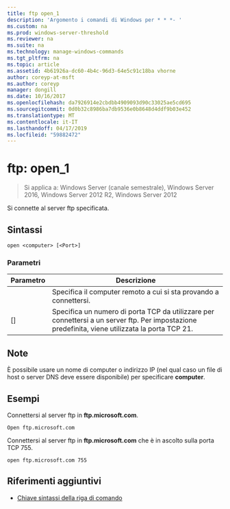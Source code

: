 ```yaml
---
title: ftp open_1
description: 'Argomento i comandi di Windows per * * *- '
ms.custom: na
ms.prod: windows-server-threshold
ms.reviewer: na
ms.suite: na
ms.technology: manage-windows-commands
ms.tgt_pltfrm: na
ms.topic: article
ms.assetid: 4b61926a-dc60-4b4c-96d3-64e5c91c18ba vhorne
author: coreyp-at-msft
ms.author: coreyp
manager: dongill
ms.date: 10/16/2017
ms.openlocfilehash: da7926914e2cbdbb4909093d90c33025ae5cd695
ms.sourcegitcommit: 0d0b32c8986ba7db9536e0b8648d4ddf9b03e452
ms.translationtype: MT
ms.contentlocale: it-IT
ms.lasthandoff: 04/17/2019
ms.locfileid: "59882472"
---
```

# <a name="ftp-open1"></a>ftp: open_1

>Si applica a: Windows Server (canale semestrale), Windows Server 2016, Windows Server 2012 R2, Windows Server 2012

Si connette al server ftp specificata.   
## <a name="syntax"></a>Sintassi  
```  
open <computer> [<Port>]  
```  
### <a name="parameters"></a>Parametri  
|Parametro|Descrizione|  
|-------|--------|  
|<computer>|Specifica il computer remoto a cui si sta provando a connettersi.|  
|[<Port>]|Specifica un numero di porta TCP da utilizzare per connettersi a un server ftp. Per impostazione predefinita, viene utilizzata la porta TCP 21.|  
## <a name="remarks"></a>Note  
È possibile usare un nome di computer o indirizzo IP (nel qual caso un file di host o server DNS deve essere disponibile) per specificare **computer**.  
## <a name="BKMK_Examples"></a>Esempi  
Connettersi al server ftp in **ftp.microsoft.com**.  
```  
Open ftp.microsoft.com  
```  
Connettersi al server ftp in **ftp.microsoft.com** che è in ascolto sulla porta TCP 755.  
```  
open ftp.microsoft.com 755  
```  
## <a name="additional-references"></a>Riferimenti aggiuntivi  
-   [Chiave sintassi della riga di comando](command-line-syntax-key.md)  
